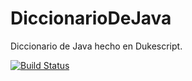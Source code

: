 # DiccionarioDeJava
Diccionario de Java hecho en Dukescript.

[![Build Status](https://app.travis-ci.com/javatlacati/DiccionarioDeJava.svg?branch=master)](https://app.travis-ci.com/javatlacati/DiccionarioDeJava)
